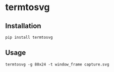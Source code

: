 # termtosvg

## Installation

```
pip install termtosvg
```

## Usage

```
termtosvg -g 80x24 -t window_frame capture.svg
```
